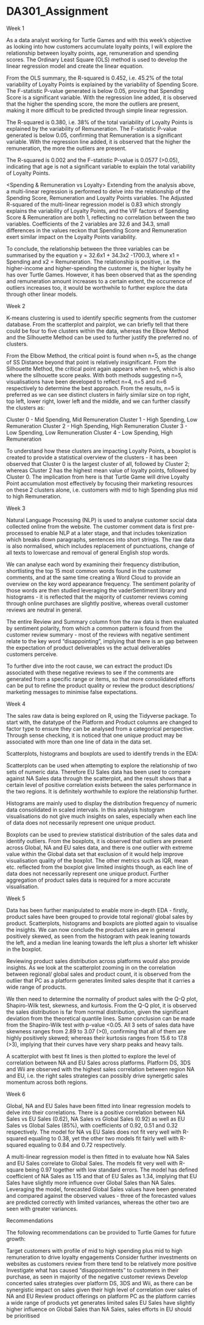 # DA301_Assignment


Week 1

As a data analyst working for Turtle Games and with this week’s objective as looking into how customers accumulate loyalty points, I will explore the relationship between loyalty points, age, remuneration and spending scores. The Ordinary Least Square (OLS) method is used to develop the linear regression model and create the linear equation.

<Spending vs Loyalty> From the OLS summary, the R-squared is 0.452, i.e. 45.2% of the total variability of Loyalty Points is explained by the variability of Spending Score. The F-statistic P-value generated is below 0.05, proving that Spending Score is a significant variable. With the regression line added, it is observed that the higher the spending score, the more the outliers are present, making it more difficult to be predicted through simple linear regression.

<Remuneration vs Loyalty> The R-squared is 0.380, i.e. 38% of the total variability of Loyalty Points is explained by the variability of Remuneration. The F-statistic P-value generated is below 0.05, confirming that Remuneration is a significant variable. With the regression line added, it is observed that the higher the remuneration, the more the outliers are present.

<Age vs Loyalty> The R-squared is 0.002 and the F-statistic P-value is 0.0577 (>0.05), indicating that age is not a significant variable to explain the total variability of Loyalty Points.

<Spending & Remuneration vs Loyalty> Extending from the analysis above, a multi-linear regression is performed to delve into the relationship of the Spending Score, Remuneration and Loyalty Points variables. The Adjusted R-squared of the multi-linear regression model is 0.83 which strongly explains the variability of Loyalty Points, and the VIF factors of Spending Score & Remuneration are both 1, reflecting no correlation between the two variables. Coefficients of the 2 variables are 32.6 and 34.3, small differences in the values reckon that Spending Score and Remuneration exert similar impact on the Loyalty Points variability.

To conclude, the relationship between the three variables can be summarised by the equation y = 32.6x1 + 34.3x2 -1700.3, where x1 = Spending and x2 = Remuneration. The relationship is positive, i.e. the higher-income and higher-spending the customer is, the higher loyalty he has over Turtle Games. However, it has been observed that as the spending and remuneration amount increases to a certain extent, the occurrence of outliers increases too, it would be worthwhile to further explore the data through other linear models.


Week 2

K-means clustering is used to identify specific segments from the customer database. From the scatterplot and pairplot, we can briefly tell that there could be four to five clusters within the data, whereas the Elbow Method and the Silhouette Method can be used to further justify the preferred no. of clusters.

From the Elbow Method, the critical point is found when n=5, as the change of SS Distance beyond that point is relatively insignificant. From the Silhouette Method, the critical point again appears when n=5, which is also where the silhouette score peaks. With both methods suggesting n=5, visualisations have been developed to reflect n=4, n=5 and n=6 respectively to determine the best approach. From the results, n=5 is preferred as we can see distinct clusters in fairly similar size on top right, top left, lower right, lower left and the middle, and we can further classify the clusters as:

Cluster 0 - Mid Spending, Mid Remuneration
Cluster 1 - High Spending, Low Remuneration
Cluster 2 - High Spending, High Remuneration
Cluster 3 - Low Spending, Low Remuneration
Cluster 4 - Low Spending, High Remuneration

To understand how these clusters are impacting Loyalty Points, a boxplot is created to provide a statistical overview of the clusters - it has been observed that Cluster 0 is the largest cluster of all, followed by Cluster 2; whereas Cluster 2 has the highest mean value of loyalty points, followed by Cluster 0. The implication from here is that Turtle Game will drive Loyalty Point accumulation most effectively by focusing their marketing resources on these 2 clusters alone, i.e. customers with mid to high Spending plus mid to high Remuneration.


Week 3

Natural Language Processing (NLP) is used to analyse customer social data collected online from the website. The customer comment data is first pre-processed to enable NLP at a later stage, and that includes tokenization which breaks down paragraphs, sentences into short strings. The raw data is also normalised, which includes replacement of punctuations, change of all texts to lowercase and removal of general English stop words. 

We can analyse each word by examining their frequency distribution, shortlisting the top 15 most common words found in the customer comments, and at the same time creating a Word Cloud to provide an overview on the key word appearance frequency. The sentiment polarity of those words are then studied leveraging the vaderSentiment library and histograms - it is reflected that the majority of customer reviews coming through online purchases are slightly positive, whereas overall customer reviews are neutral in general.

The entire Review and Summary column from the raw data is then evaluated by sentiment polarity, from which a common pattern is found from the customer review summary - most of the reviews with negative sentiment relate to the key word “disappointing”, implying that there is an gap between the expectation of product deliverables vs the actual deliverables customers perceive.

To further dive into the root cause, we can extract the product IDs associated with these negative reviews to see if the comments are generated from a specific range or items, so that more consolidated efforts can be put to refine the product quality or review the product descriptions/ marketing messages to minimise false expectations.


Week 4

The sales raw data is being explored on R, using the Tidyverse package. To start with, the datatype of the Platform and Product columns are changed to factor type to ensure they can be analysed from a categorical perspective. Through sense checking, it is noticed that one unique product may be associated with more than one line of data in the data set.

Scatterplots, histograms and boxplots are used to identify trends in the EDA:

<Scatterplots> Scatterplots can be used when attempting to explore the relationship of two sets of numeric data. Therefore EU Sales data has been used to compare against NA Sales data through the scatterplot, and the result shows that a certain level of positive correlation exists between the sales performance in the two regions. It is definitely worthwhile to explore the relationship further.

<Histograms> Histograms are mainly used to display the distribution frequency of numeric data consolidated in scaled intervals. In this analysis histogram visualisations do not give much insights on sales, especially when each line of data does not necessarily represent one unique product.

<Boxplots> Boxplots can be used to preview statistical distribution of the sales data and identify outliers. From the boxplots, it is observed that outliers are present across Global, NA and EU sales data, and there is one outlier with extreme value within the Global data set that exclusion of it would help improve visualisation quality of the boxplot. The other metrics such as IQR, mean etc. reflected from the boxplot give limited insights though, as each line of data does not necessarily represent one unique product. Further aggregation of product sales data is required for a more accurate visualisation.


Week 5

Data has been further manipulated to enable more in-depth EDA - firstly, product sales have been grouped to provide total regional/ global sales by product. Scatterplots, histograms and boxplots are plotted again to visualise the insights. We can now conclude the product sales are in general positively skewed, as seen from the histogram with peak leaning towards the left, and a median line leaning towards the left plus a shorter left whisker in the boxplot.

Reviewing product sales distribution across platforms would also provide insights. As we look at the scatterplot zooming in on the correlation between regional/ global sales and product count, it is observed from the outlier that PC as a platform generates limited sales despite that it carries a wide range of products.

We then need to determine the normality of product sales with the Q-Q plot, Shapiro-Wilk test, skewness, and kurtosis. From the Q-Q plot, it is observed the sales distribution is far from normal distribution, given the significant deviation from the theoretical quantile lines. Same conclusion can be made from the Shapiro-Wilk test with p-value <0.05. All 3 sets of sales data have skewness ranges from 2.89 to 3.07 (>0), confirming that all of them are highly positively skewed; whereas their kurtosis ranges from 15.6 to 17.8 (>3), implying that their curves have very sharp peaks and heavy tails.

A scatterplot with best fit lines is then plotted to explore the level of correlation between NA and EU Sales across platforms. Platform DS, 3DS and Wii are observed with the highest sales correlation between region NA and EU, i.e. the right sales strategies can possibly drive synergetic sales momentum across both regions.


Week 6

Global, NA and EU Sales have been fitted into linear regression models to delve into their correlations. There is a positive correlation between NA Sales vs EU Sales (0.62), NA Sales vs Global Sales (0.92) as well as EU Sales vs Global Sales (85%), with coefficients of 0.92, 0.51 and 0.32 respectively. The model for NA vs EU Sales does not fit very well with R-squared equaling to 0.38, yet the other two models fit fairly well with R-squared equaling to 0.84 and 0.72 respectively.

A multi-linear regression model is then fitted in to evaluate how NA Sales and EU Sales correlate to Global Sales. The models fit very well with R-square being 0.97 together with low standard errors. The model has defined coefficient of NA Sales as 1.15 and that of EU Sales as 1.34, implying that EU Sales have slightly more influence over Global Sales than NA Sales. Leveraging the model, forecasted Global Sales values have been generated and compared against the observed values - three of the forecasted values are predicted correctly with limited variances, whereas the other two are seen with greater variances.


Recommendations

The following recommendations can be provided to Turtle Games for future growth:

Target customers with profile of mid to high spending plus mid to high remuneration to drive loyalty engagements
Consider further investments on websites as customers review from there tend to be relatively more positive
Investigate what has caused “disappointments” to customers in their purchase, as seen in majority of the negative customer reviews
Develop concerted sales strategies over platform DS, 3DS and Wii, as there can be synergistic impact on sales given their high level of correlation over sales of NA and EU
Review product offerings on platform PC as the platform carries a wide range of products yet generates limited sales
EU Sales have slightly higher influence on Global Sales than NA Sales, sales efforts in EU should be prioritised
